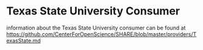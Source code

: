 Texas State University Consumer
====================
information about the Texas State University consumer can be found at https://github.com/CenterForOpenScience/SHARE/blob/master/providers/TexasState.md
